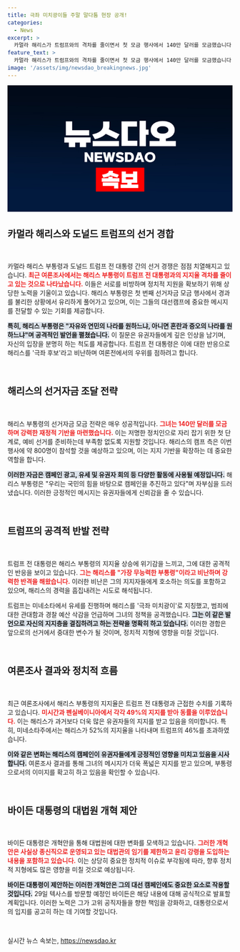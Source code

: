 ```yaml
---
title: 극좌 미치광이들 주말 말다툼 현장 공개!
categories:
  - News
excerpt: >
  카멀라 해리스가 트럼프와의 격차를 줄이면서 첫 모금 행사에서 140만 달러를 모금했습니다. 해리스는 자신의 지지를 이끌어내기 위해 자유와 법치주의의 나라를 선택하라고 강조하며 트럼프를 강하게 공격했습니다.
feature_text: >
  카멀라 해리스가 트럼프와의 격차를 줄이면서 첫 모금 행사에서 140만 달러를 모금했습니다. 해리스는 자신의 지지를 이끌어내기 위해 자유와 법치주의의 나라를 선택하라고 강조하며 트럼프를 강하게 공격했습니다.
image: '/assets/img/newsdao_breakingnews.jpg'
---
```


<p><img src="/assets/img/newsdao_breakingnews.jpg" alt="ranknews 속보" /></p>

<h2 data-ke-size="size26">카멀라 해리스와 도널드 트럼프의 선거 경합</h2>

<p data-ke-size="size16">&nbsp;</p>

<p>카멀라 해리스 부통령과 도널드 트럼프 전 대통령 간의 선거 경쟁은 점점 치열해지고 있습니다. <b><span style="color: #ee2323;">최근 여론조사에서는 해리스 부통령이 트럼프 전 대통령과의 지지율 격차를 줄이고 있는 것으로 나타났습니다.</span></b> 이들은 서로를 비방하며 정치적 지원을 확보하기 위해 상당한 노력을 기울이고 있습니다. 해리스 부통령은 첫 번째 선거자금 모금 행사에서 경과를 불리한 상황에서 유리하게 풀어가고 있으며, 이는 그들의 대선캠프에 중요한 메시지를 전달할 수 있는 기회를 제공합니다. </p>

<p><b><span style="background-color: #21538527;">특히, 해리스 부통령은 "자유와 연민의 나라를 원하느냐, 아니면 혼란과 증오의 나라를 원하느냐"며 공격적인 발언을 펼쳤습니다.</span></b> 이 질문은 유권자들에게 깊은 인상을 남기며, 자신의 입장을 분명히 하는 척도를 제공합니다. 트럼프 전 대통령은 이에 대한 반응으로 해리스를 '극좌 후보'라고 비난하며 여론전에서의 우위를 점하려고 합니다. </p>

<p data-ke-size="size16">&nbsp;</p>

<h2 data-ke-size="size26">해리스의 선거자금 조달 전략</h2>

<p data-ke-size="size16">&nbsp;</p>

<p>해리스 부통령의 선거자금 모금 전략은 매우 성공적입니다. <b><span style="color: #ee2323;">그녀는 140만 달러를 모금하며 강력한 재정적 기반을 마련했습니다.</span></b> 이는 저명한 정치인으로 자리 잡기 위한 첫 단계로, 예비 선거를 준비하는데 부족함 없도록 지원할 것입니다. 해리스의 캠프 측은 이번 행사에 약 800명이 참석할 것을 예상하고 있으며, 이는 지지 기반을 확장하는 데 중요한 역할을 합니다. </p>

<p><b><span style="background-color: #21538527;">이러한 자금은 캠페인 광고, 유세 및 유권자 회의 등 다양한 활동에 사용될 예정입니다.</span></b> 해리스 부통령은 "우리는 국민의 힘을 바탕으로 캠페인을 추진하고 있다"며 자부심을 드러냈습니다. 이러한 긍정적인 메시지는 유권자들에게 신뢰감을 줄 수 있습니다. </p>

<p data-ke-size="size16">&nbsp;</p>

<h2 data-ke-size="size26">트럼프의 공격적 반발 전략</h2>

<p data-ke-size="size16">&nbsp;</p>

<p>트럼프 전 대통령은 해리스 부통령의 지지율 상승에 위기감을 느끼고, 그에 대한 공격적인 반응을 보이고 있습니다. <b><span style="color: #ee2323;">그는 해리스를 "가장 무능력한 부통령"이라고 비난하며 강력한 반격을 해왔습니다.</span></b> 이러한 비난은 그의 지지자들에게 호소하는 의도를 포함하고 있으며, 해리스의 경력을 흠집내려는 시도로 해석됩니다. </p>

<p>트럼프는 미네소타에서 유세를 진행하며 해리스를 '극좌 미치광이'로 지칭했고, 범죄에 대한 관대함과 경찰 예산 삭감을 언급하며 그녀의 정책을 공격했습니다. <b><span style="background-color: #21538527;">그는 이 같은 발언으로 자신의 지지층을 결집하려고 하는 전략을 명확히 하고 있습니다.</span></b> 이러한 경합은 앞으로의 선거에서 중대한 변수가 될 것이며, 정치적 지형에 영향을 미칠 것입니다.</p>

<p data-ke-size="size16">&nbsp;</p>

<h2 data-ke-size="size26">여론조사 결과와 정치적 흐름</h2>

<p data-ke-size="size16">&nbsp;</p>

<p>최근 여론조사에서 해리스 부통령의 지지율은 트럼프 전 대통령과 근접한 수치를 기록하고 있습니다. <b><span style="color: #ee2323;">미시간과 펜실베이니아에서 각각 49%의 지지를 받아 동률을 이루었습니다.</span></b> 이는 해리스가 과거보다 더욱 많은 유권자들의 지지를 받고 있음을 의미합니다. 특히, 미네소타주에서는 해리스가 52%의 지지율을 나타내며 트럼프의 46%를 초과하였습니다. </p>

<p><b><span style="background-color: #21538527;">이와 같은 변화는 해리스의 캠페인이 유권자들에게 긍정적인 영향을 미치고 있음을 시사합니다.</span></b> 여론조사 결과를 통해 그녀의 메시지가 더욱 폭넓은 지지를 받고 있으며, 부통령으로서의 이미지를 확고히 하고 있음을 확인할 수 있습니다. </p>

<p data-ke-size="size16">&nbsp;</p>

<h2 data-ke-size="size26">바이든 대통령의 대법원 개혁 제안</h2>

<p data-ke-size="size16">&nbsp;</p>

<p>바이든 대통령은 개혁안을 통해 대법원에 대한 변화를 모색하고 있습니다. <b><span style="color: #ee2323;">그러한 개혁안은 사실상 종신직으로 운영되고 있는 대법관의 임기를 제한하고 윤리 강령을 도입하는 내용을 포함하고 있습니다.</span></b> 이는 상당히 중요한 정치적 이슈로 부각됨에 따라, 향후 정치적 지형에도 많은 영향을 미칠 것으로 예상됩니다. </p>

<p><b><span style="background-color: #21538527;">바이든 대통령이 제안하는 이러한 개혁안은 그의 대선 캠페인에도 중요한 요소로 작용할 것입니다.</span></b> 29일 텍사스를 방문할 예정인 바이든은 해당 내용에 대해 공식적으로 발표할 계획입니다. 이러한 노력은 그가 고위 공직자들을 향한 책임을 강화하고, 대통령으로서의 입지를 공고히 하는 데 기여할 것입니다. </p>

<p data-ke-size="size16">&nbsp;</p>
실시간 뉴스 속보는, <a href="https://newsdao.kr" rel="dofollow">https://newsdao.kr</a>


